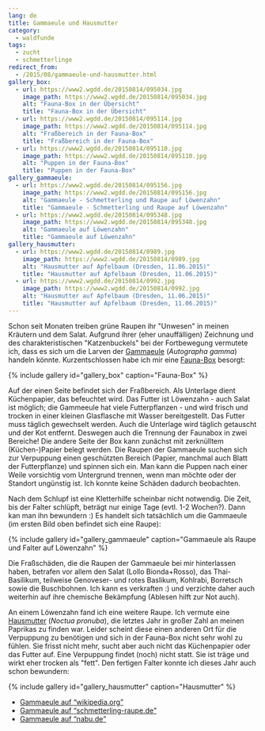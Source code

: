 ```yaml
---
lang: de
title: Gammaeule und Hausmutter
category:
  - waldfunde
tags:
  - zucht
  - schmetterlinge
redirect_from:
  - /2015/08/gammaeule-und-hausmutter.html
gallery_box:
  - url: https://www2.wgdd.de/20150814/095034.jpg
    image_path: https://www2.wgdd.de/20150814/095034.jpg
    alt: "Fauna-Box in der Übersicht"
    title: "Fauna-Box in der Übersicht"
  - url: https://www2.wgdd.de/20150814/095114.jpg
    image_path: https://www2.wgdd.de/20150814/095114.jpg
    alt: "Fraßbereich in der Fauna-Box"
    title: "Fraßbereich in der Fauna-Box"
  - url: https://www2.wgdd.de/20150814/095110.jpg
    image_path: https://www2.wgdd.de/20150814/095110.jpg
    alt: "Puppen in der Fauna-Box"
    title: "Puppen in der Fauna-Box"
gallery_gammaeule:
  - url: https://www2.wgdd.de/20150814/095156.jpg
    image_path: https://www2.wgdd.de/20150814/095156.jpg
    alt: "Gammaeule - Schmetterling und Raupe auf Löwenzahn"
    title: "Gammaeule - Schmetterling und Raupe auf Löwenzahn"
  - url: https://www2.wgdd.de/20150814/095348.jpg
    image_path: https://www2.wgdd.de/20150814/095348.jpg
    alt: "Gammaeule auf Löwenzahn"
    title: "Gammaeule auf Löwenzahn"
gallery_hausmutter:
  - url: https://www2.wgdd.de/20150814/0989.jpg
    image_path: https://www2.wgdd.de/20150814/0989.jpg
    alt: "Hausmutter auf Apfelbaum (Dresden, 11.06.2015)"
    title: "Hausmutter auf Apfelbaum (Dresden, 11.06.2015)"
  - url: https://www2.wgdd.de/20150814/0992.jpg
    image_path: https://www2.wgdd.de/20150814/0992.jpg
    alt: "Hausmutter auf Apfelbaum (Dresden, 11.06.2015)"
    title: "Hausmutter auf Apfelbaum (Dresden, 11.06.2015)"
---
```


Schon seit Monaten treiben grüne Raupen ihr "Unwesen" in meinen Kräutern und
dem Salat. Aufgrund ihrer (eher unauffälligen) Zeichnung und des
charakteristischen "Katzenbuckels" bei der Fortbewegung vermutete ich, dass es
sich um die Larven der [Gammaeule] (*Autographa gamma*) handeln könnte.
Kurzentschlossen habe ich mir eine [Fauna-Box] besorgt:</p>

[Gammaeule]: https://de.wikipedia.org/wiki/Gammaeule
[Fauna-Box]: http://www.hornbach.de/shop/Faunarium-Exo-Terra-233-x-155-x-170-mm/2209781/artikel.html

{% include gallery id="gallery_box" caption="Fauna-Box" %}

Auf der einen Seite befindet sich der Fraßbereich. Als Unterlage dient
Küchenpapier, das befeuchtet wird. Das Futter ist Löwenzahn - auch Salat ist
möglich; die Gammeeule hat viele Futterpflanzen - und wird frisch und trocken
in einer kleinen Glasflasche mit Wasser bereitgestellt. Das Futter muss täglich
gewechselt werden. Auch die Unterlage wird täglich getauscht und der Kot
entfernt. Deswegen auch die Trennung der Faunabox in zwei Bereiche! Die andere
Seite der Box kann zunächst mit zerknülltem (Küchen-)Papier belegt werden. Die
Raupen der Gammaeule suchen sich zur Verpuppung einen geschützten Bereich
(Papier, manchmal auch Blatt der Futterpflanze) und spinnen sich ein. Man kann
die Puppen nach einer Weile vorsichtig vom Untergrund trennen, wenn man möchte
oder der Standort ungünstig ist. Ich konnte keine Schäden dadurch beobachten.

Nach dem Schlupf ist eine Kletterhilfe scheinbar nicht notwendig. Die Zeit, bis
der Falter schlüpft, beträgt nur einige Tage (evtl. 1-2 Wochen?). Dann kan man
ihn bewundern :) Es handelt sich tatsächlich um die Gammaeule (im ersten Bild
oben befindet sich eine Raupe):

{% include gallery id="gallery_gammaeule" caption="Gammaeule als Raupe und Falter auf Löwenzahn" %}

Die Fraßschäden, die die Raupen der Gammaeule bei mir hinterlassen haben,
betrafen vor allem den Salat (Lollo Bionda+Rosso), das Thai-Basilikum,
teilweise Genoveser- und rotes Baslikum, Kohlrabi, Borretsch sowie die
Buschbohnen. Ich kann es verkraften :) und verzichte daher auch weiterhin auf
ihre chemische Bekämpfung (Ablesen hilft zur Not auch).

An einem Löwenzahn fand ich eine weitere Raupe. Ich vermute eine [Hausmutter]
(*Noctua pronuba*), die letztes Jahr in großer Zahl an meinen Paprikas zu
finden war. Leider scheint diese einen anderen Ort für die Verpuppung zu
benötigen und sich in der Fauna-Box nicht sehr wohl zu fühlen. Sie frisst nicht
mehr, sucht aber auch nicht das Küchenpapier oder das Futter auf. Eine
Verpuppung findet (noch) nicht statt. Sie ist träge und wirkt eher trocken als
"fett". Den fertigen Falter konnte ich dieses Jahr auch schon bewundern:

[Hausmutter]: https://de.wikipedia.org/wiki/Hausmutter

{% include gallery id="gallery_hausmutter" caption="Hausmutter" %}

* [Gammaeule auf <q>wikipedia.org</q>](https://de.wikipedia.org/wiki/Gammaeule)
* [Gammaeule auf <q>schmetterling-raupe.de</q>](http://www.schmetterling-raupe.de/art/gamma.htm)
* [Gammaeule auf <q>nabu.de</q>](https://www.nabu.de/tiere-und-pflanzen/insekten-und-spinnen/schmetterlinge/nachtfalter/05174.html)

<!-- vim: set tw=79 ts=2 sw=2 ai si et: -->
